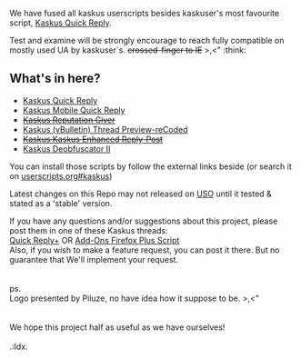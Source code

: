 We have fused all kaskus userscripts besides kaskuser's most favourite script, <a href='http://userscripts.org/scripts/show/80409'>Kaskus Quick Reply</a>.

Test and examine will be strongly encourage to reach fully compatible on mostly used UA by kaskuser`s. ~~crossed-finger to IE~~ >,<" :think:

## What's in here? ##
  * <a href='http://code.google.com/p/dev-kaskus-quick-reply/source/browse/trunk'>Kaskus Quick Reply</a>
  * <a href='http://code.google.com/p/dev-kaskus-quick-reply/source/browse/trunk/mobile'>Kaskus Mobile Quick Reply</a>
  * <a href='http://code.google.com/p/dev-kaskus-quick-reply/source/browse/trunk/reputation_giver' title='discontinue'><del>Kaskus Reputation Giver</del></a>
  * <a href='http://code.google.com/p/dev-kaskus-quick-reply/source/browse/trunk/thread_preview'>Kaskus (vBulletin) Thread Preview-reCoded</a>
  * <a href='http://code.google.com/p/dev-kaskus-quick-reply/source/browse/trunk/kerp' title='discontinue'><del>Kaskus Kaskus Enhanced Reply-Post</del></a>
  * <a href='http://code.google.com/p/dev-kaskus-quick-reply/source/browse/trunk/deobfuscator'>Kaskus Deobfuscator II</a>

You can install those scripts by follow the external links beside (or search it on <a href='http://userscripts.org/tags/kaskus'>userscripts.org#kaskus</a>)

Latest changes on this Repo may not released on <a href='http://userscripts.org/' title='userscripts.org'>USO</a> until it tested & stated as a 'stable' version.

If you have any questions and/or suggestions about this project, please post them in one of these Kaskus threads:<br>
<a href='http://www.kaskus.us/showthread.php?t=6616714' title=' Quick Reply+'>Quick Reply+</a> OR <a href='http://www.kaskus.us/showthread.php?t=3170414'>Add-Ons Firefox Plus Script</a><br>
Also, if you wish to make a feature request, you can post it there. But no guarantee that We'll implement your request.<br>
<br>
<br>
ps.<br>
Logo presented by Piluze, no have idea how it suppose to be. >,<"<br>
<br>
<br>
We hope this project half as useful as we have ourselves!<br>
<br>
.:Idx.